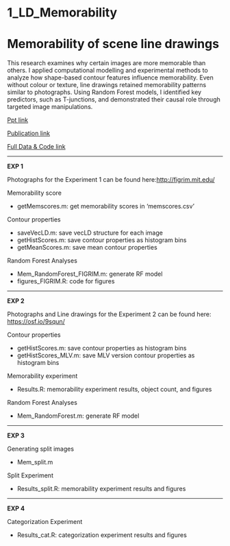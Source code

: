 # 1_LD_Memorability

# Memorability of scene line drawings
This research examines why certain images are more memorable than others. I applied computational modelling and experimental methods to analyze how shape-based contour features influence memorability. Even without colour or texture, line drawings retained memorability patterns similar to photographs. Using Random Forest models, I identified key predictors, such as T-junctions, and demonstrated their causal role through targeted image manipulations.

[Ppt link](https://drive.google.com/file/d/1e-GXFXfdsVO3Ki4Rci9sbAp4GxLv88Oy/view?usp=sharing) 

[Publication link](https://link.springer.com/article/10.3758/s13421-023-01478-4)

[Full Data & Code link](https://osf.io/yvek2/)

---------
**EXP 1**

Photographs for the Experiment 1 can be found here:http://figrim.mit.edu/

Memorability score
 - getMemscores.m: get memorability scores in ‘memscores.csv’

Contour properties
 - saveVecLD.m: save vecLD structure for each image 
 - getHistScores.m: save contour properties as histogram bins
 - getMeanScores.m: save mean contour properties

Random Forest Analyses
 - Mem_RandomForest_FIGRIM.m: generate RF model
 - figures_FIGRIM.R: code for figures

-------- 
**EXP 2**

Photographs and Line drawings for the Experiment 2 can be found here: https://osf.io/9squn/

Contour properties
 - getHistScores.m: save contour properties as histogram bins
 - getHistScores_MLV.m: save MLV version contour properties as histogram bins
   
Memorability experiment
 - Results.R: memorability experiment results, object count, and figures

Random Forest Analyses
 - Mem_RandomForest.m: generate RF model

     
--------
**EXP 3**

Generating split images
 - Mem_split.m
    
Split Experiment
 - Results_split.R: memorability experiment results and figures
 
 
--------
**EXP 4**

Categorization Experiment
 - Results_cat.R: categorization experiment results and figures
